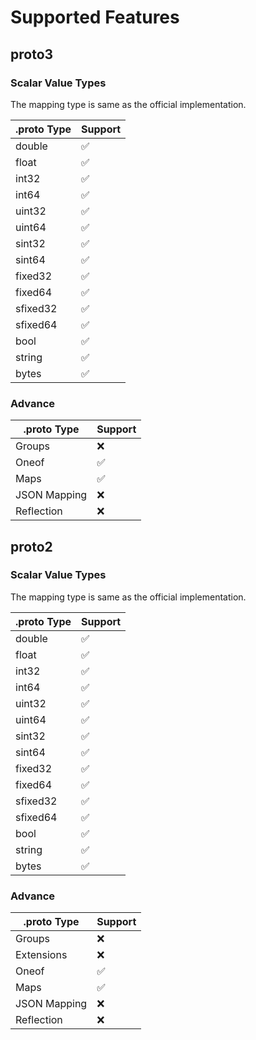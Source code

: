 # Supported Features

## proto3
### Scalar Value Types

The mapping type is same as the official implementation.

| .proto Type | Support |
|-------------|---------|
| double      | ✅       |
| float       | ✅       |
| int32       | ✅       |
| int64       | ✅       |
| uint32      | ✅       |
| uint64      | ✅       |
| sint32      | ✅       |
| sint64      | ✅       |
| fixed32     | ✅       |
| fixed64     | ✅       |
| sfixed32    | ✅       |
| sfixed64    | ✅       |
| bool        | ✅       |
| string      | ✅       |
| bytes       | ✅       |

### Advance
| .proto Type  | Support |
|--------------|---------|
| Groups       | ❌       |
| Oneof        | ✅       |
| Maps         | ✅       |
| JSON Mapping | ❌       |
| Reflection   | ❌       |

## proto2
### Scalar Value Types

The mapping type is same as the official implementation.

| .proto Type | Support |
|-------------|---------|
| double      | ✅       |
| float       | ✅       |
| int32       | ✅       |
| int64       | ✅       |
| uint32      | ✅       |
| uint64      | ✅       |
| sint32      | ✅       |
| sint64      | ✅       |
| fixed32     | ✅       |
| fixed64     | ✅       |
| sfixed32    | ✅       |
| sfixed64    | ✅       |
| bool        | ✅       |
| string      | ✅       |
| bytes       | ✅       |


### Advance
| .proto Type  | Support |
|--------------|---------|
| Groups       | ❌       |
| Extensions   | ❌       |
| Oneof        | ✅       |
| Maps         | ✅       |
| JSON Mapping | ❌       |
| Reflection   | ❌       |
